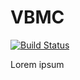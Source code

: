 # VBMC

[![Build Status](https://github.com/jaanerik/VBMC.jl/actions/workflows/CI.yml/badge.svg?branch=main)](https://github.com/jaanerik/VBMC.jl/actions/workflows/CI.yml?query=branch%3Amain)

Lorem ipsum
